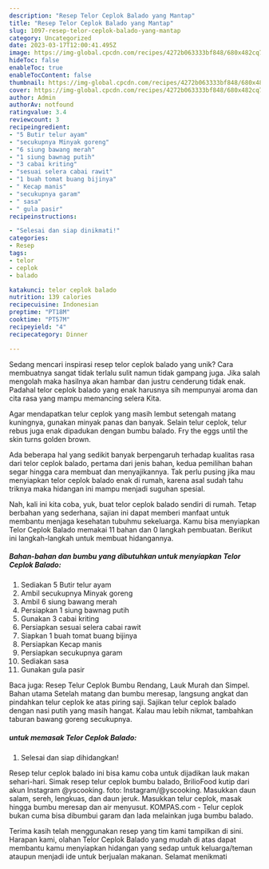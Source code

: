 ```yaml
---
description: "Resep Telor Ceplok Balado yang Mantap"
title: "Resep Telor Ceplok Balado yang Mantap"
slug: 1097-resep-telor-ceplok-balado-yang-mantap
category: Uncategorized
date: 2023-03-17T12:00:41.495Z
image: https://img-global.cpcdn.com/recipes/4272b063333bf848/680x482cq70/telor-ceplok-balado-foto-resep-utama.jpg
hideToc: false
enableToc: true
enableTocContent: false
thumbnail: https://img-global.cpcdn.com/recipes/4272b063333bf848/680x482cq70/telor-ceplok-balado-foto-resep-utama.jpg
cover: https://img-global.cpcdn.com/recipes/4272b063333bf848/680x482cq70/telor-ceplok-balado-foto-resep-utama.jpg
author: Admin
authorAv: notfound
ratingvalue: 3.4
reviewcount: 3
recipeingredient:
- "5 Butir telur ayam"
- "secukupnya Minyak goreng"
- "6 siung bawang merah"
- "1 siung bawnag putih"
- "3 cabai kriting"
- "sesuai selera cabai rawit"
- "1 buah tomat buang bijinya"
- " Kecap manis"
- "secukupnya garam"
- " sasa"
- " gula pasir"
recipeinstructions:

- "Selesai dan siap dinikmati!"
categories:
- Resep
tags:
- telor
- ceplok
- balado

katakunci: telor ceplok balado 
nutrition: 139 calories
recipecuisine: Indonesian
preptime: "PT18M"
cooktime: "PT57M"
recipeyield: "4"
recipecategory: Dinner

---
```





Sedang mencari inspirasi resep telor ceplok balado yang unik? Cara membuatnya sangat tidak terlalu sulit namun tidak gampang juga. Jika salah mengolah maka hasilnya akan hambar dan justru cenderung tidak enak. Padahal telor ceplok balado yang enak harusnya sih mempunyai aroma dan cita rasa yang mampu memancing selera Kita.





Agar mendapatkan telur ceplok yang masih lembut setengah matang kuningnya, gunakan minyak panas dan banyak. Selain telur ceplok, telur rebus juga enak dipadukan dengan bumbu balado. Fry the eggs until the skin turns golden brown.

Ada beberapa hal yang sedikit banyak berpengaruh terhadap kualitas rasa dari telor ceplok balado, pertama dari jenis bahan, kedua pemilihan bahan segar hingga cara membuat dan menyajikannya. Tak perlu pusing jika mau menyiapkan telor ceplok balado enak di rumah, karena asal sudah tahu triknya maka hidangan ini mampu menjadi suguhan spesial.






Nah, kali ini kita coba, yuk, buat telor ceplok balado sendiri di rumah. Tetap berbahan yang sederhana, sajian ini dapat memberi manfaat untuk membantu menjaga kesehatan tubuhmu sekeluarga. Kamu bisa menyiapkan Telor Ceplok Balado memakai 11 bahan dan 0 langkah pembuatan. Berikut ini langkah-langkah untuk membuat hidangannya.

<!--inarticleads1-->

##### Bahan-bahan dan bumbu yang dibutuhkan untuk menyiapkan Telor Ceplok Balado:

1. Sediakan 5 Butir telur ayam
1. Ambil secukupnya Minyak goreng
1. Ambil 6 siung bawang merah
1. Persiapkan 1 siung bawnag putih
1. Gunakan 3 cabai kriting
1. Persiapkan sesuai selera cabai rawit
1. Siapkan 1 buah tomat buang bijinya
1. Persiapkan  Kecap manis
1. Persiapkan secukupnya garam
1. Sediakan  sasa
1. Gunakan  gula pasir


Baca juga: Resep Telur Ceplok Bumbu Rendang, Lauk Murah dan Simpel. Bahan utama Setelah matang dan bumbu meresap, langsung angkat dan pindahkan telur ceplok ke atas piring saji. Sajikan telur ceplok balado dengan nasi putih yang masih hangat. Kalau mau lebih nikmat, tambahkan taburan bawang goreng secukupnya. 

<!--inarticleads2-->

#####  untuk memasak Telor Ceplok Balado:


1. Selesai dan siap dihidangkan!

Resep telur ceplok balado ini bisa kamu coba untuk dijadikan lauk makan sehari-hari. Simak resep telur ceplok bumbu balado, BrilioFood kutip dari akun Instagram @yscooking. foto: Instagram/@yscooking. Masukkan daun salam, sereh, lengkuas, dan daun jeruk. Masukkan telur ceplok, masak hingga bumbu meresap dan air menyusut. KOMPAS.com - Telur ceplok bukan cuma bisa dibumbui garam dan lada melainkan juga bumbu balado. 

Terima kasih telah menggunakan resep yang tim kami tampilkan di sini. Harapan kami, olahan Telor Ceplok Balado yang mudah di atas dapat membantu kamu menyiapkan hidangan yang sedap untuk keluarga/teman ataupun menjadi ide untuk berjualan makanan. Selamat menikmati
